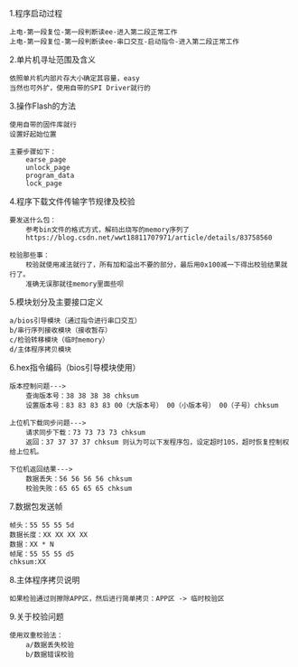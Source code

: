 1.程序启动过程

    上电-第一段复位-第一段判断读ee-进入第二段正常工作
    上电-第一段复位-第一段判断读ee-串口交互-启动指令-进入第二段正常工作

2.单片机寻址范围及含义

    依照单片机内部片存大小确定其容量，easy
    当然也可外扩，使用自带的SPI Driver就行的

3.操作Flash的方法

    使用自带的固件库就行
    设置好起始位置

    主要步骤如下：
        earse_page
        unlock_page
        program_data
        lock_page

4.程序下载文件传输字节规律及校验

    要发送什么包：
        参考bin文件的格式方式，解码出烧写的memory序列了
        https://blog.csdn.net/wwt18811707971/article/details/83758560
        
    校验那些事：    
        校验就使用减法就行了，所有加和溢出不要的部分，最后用0x100减一下得出校验结果就行了。
        准确无误那就往memory里面些呗

5.模块划分及主要接口定义

    a/bios引导模块（通过指令进行串口交互）
    b/串行序列接收模块（接收暂存）
    c/检验转移模块（临时memory）
    d/主体程序拷贝模块

6.hex指令编码（bios引导模块使用）

    版本控制问题--->
        查询版本号：38 38 38 38 chksum
        设置版本号：83 83 83 83 00（大版本号） 00（小版本号） 00（子号）chksum

    上位机下载同步问题--->
        请求同步下载：73 73 73 73 chksum
        返回：37 37 37 37 chksum 则认为可以下发程序包，设定超时10S，超时恢复控制权给上位机。

    下位机返回结果--->
        数据丢失：56 56 56 56 chksum
        校验失败：65 65 65 65 chksum

7.数据包发送帧

    帧头：55 55 55 5d
    数据长度：XX XX XX XX
    数据：XX * N
    帧尾：55 55 55 d5
    chksum:XX

8.主体程序拷贝说明

    如果检验通过则擦除APP区，然后进行简单拷贝：APP区 -> 临时校验区

    
9.关于校验问题

    使用双重校验法：
        a/数据丢失校验
        b/数据错误校验

